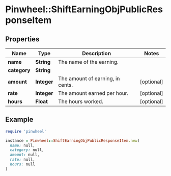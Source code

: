 # Pinwheel::ShiftEarningObjPublicResponseItem

## Properties

| Name | Type | Description | Notes |
| ---- | ---- | ----------- | ----- |
| **name** | **String** | The name of the earning. |  |
| **category** | **String** |  |  |
| **amount** | **Integer** | The amount of earning, in cents. | [optional] |
| **rate** | **Integer** | The amount earned per hour. | [optional] |
| **hours** | **Float** | The hours worked. | [optional] |

## Example

```ruby
require 'pinwheel'

instance = Pinwheel::ShiftEarningObjPublicResponseItem.new(
  name: null,
  category: null,
  amount: null,
  rate: null,
  hours: null
)
```

